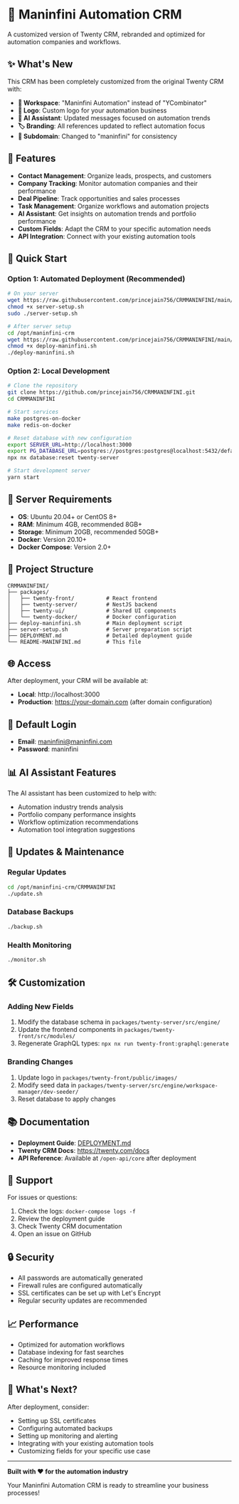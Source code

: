 # 🚀 Maninfini Automation CRM

A customized version of Twenty CRM, rebranded and optimized for automation companies and workflows.

## ✨ What's New

This CRM has been completely customized from the original Twenty CRM with:

- **🏢 Workspace**: "Maninfini Automation" instead of "YCombinator"
- **🎨 Logo**: Custom logo for your automation business
- **🤖 AI Assistant**: Updated messages focused on automation trends
- **🏷️ Branding**: All references updated to reflect automation focus
- **🔗 Subdomain**: Changed to "maninfini" for consistency

## 🎯 Features

- **Contact Management**: Organize leads, prospects, and customers
- **Company Tracking**: Monitor automation companies and their performance
- **Deal Pipeline**: Track opportunities and sales processes
- **Task Management**: Organize workflows and automation projects
- **AI Assistant**: Get insights on automation trends and portfolio performance
- **Custom Fields**: Adapt the CRM to your specific automation needs
- **API Integration**: Connect with your existing automation tools

## 🚀 Quick Start

### Option 1: Automated Deployment (Recommended)

```bash
# On your server
wget https://raw.githubusercontent.com/princejain756/CRMMANINFINI/main/server-setup.sh
chmod +x server-setup.sh
sudo ./server-setup.sh

# After server setup
cd /opt/maninfini-crm
wget https://raw.githubusercontent.com/princejain756/CRMMANINFINI/main/deploy-maninfini.sh
chmod +x deploy-maninfini.sh
./deploy-maninfini.sh
```

### Option 2: Local Development

```bash
# Clone the repository
git clone https://github.com/princejain756/CRMMANINFINI.git
cd CRMMANINFINI

# Start services
make postgres-on-docker
make redis-on-docker

# Reset database with new configuration
export SERVER_URL=http://localhost:3000
export PG_DATABASE_URL=postgres://postgres:postgres@localhost:5432/default
npx nx database:reset twenty-server

# Start development server
yarn start
```

## 🔧 Server Requirements

- **OS**: Ubuntu 20.04+ or CentOS 8+
- **RAM**: Minimum 4GB, recommended 8GB+
- **Storage**: Minimum 20GB, recommended 50GB+
- **Docker**: Version 20.10+
- **Docker Compose**: Version 2.0+

## 📁 Project Structure

```
CRMMANINFINI/
├── packages/
│   ├── twenty-front/          # React frontend
│   ├── twenty-server/         # NestJS backend
│   ├── twenty-ui/             # Shared UI components
│   └── twenty-docker/         # Docker configuration
├── deploy-maninfini.sh        # Main deployment script
├── server-setup.sh            # Server preparation script
├── DEPLOYMENT.md              # Detailed deployment guide
└── README-MANINFINI.md        # This file
```

## 🌐 Access

After deployment, your CRM will be available at:
- **Local**: http://localhost:3000
- **Production**: https://your-domain.com (after domain configuration)

## 🔐 Default Login

- **Email**: maninfini@maninfini.com
- **Password**: maninfini

## 📊 AI Assistant Features

The AI assistant has been customized to help with:
- Automation industry trends analysis
- Portfolio company performance insights
- Workflow optimization recommendations
- Automation tool integration suggestions

## 🔄 Updates & Maintenance

### Regular Updates
```bash
cd /opt/maninfini-crm/CRMMANINFINI
./update.sh
```

### Database Backups
```bash
./backup.sh
```

### Health Monitoring
```bash
./monitor.sh
```

## 🛠️ Customization

### Adding New Fields
1. Modify the database schema in `packages/twenty-server/src/engine/`
2. Update the frontend components in `packages/twenty-front/src/modules/`
3. Regenerate GraphQL types: `npx nx run twenty-front:graphql:generate`

### Branding Changes
1. Update logo in `packages/twenty-front/public/images/`
2. Modify seed data in `packages/twenty-server/src/engine/workspace-manager/dev-seeder/`
3. Reset database to apply changes

## 📚 Documentation

- **Deployment Guide**: [DEPLOYMENT.md](./DEPLOYMENT.md)
- **Twenty CRM Docs**: https://twenty.com/docs
- **API Reference**: Available at `/open-api/core` after deployment

## 🤝 Support

For issues or questions:
1. Check the logs: `docker-compose logs -f`
2. Review the deployment guide
3. Check Twenty CRM documentation
4. Open an issue on GitHub

## 🔒 Security

- All passwords are automatically generated
- Firewall rules are configured automatically
- SSL certificates can be set up with Let's Encrypt
- Regular security updates are recommended

## 📈 Performance

- Optimized for automation workflows
- Database indexing for fast searches
- Caching for improved response times
- Resource monitoring included

## 🎉 What's Next?

After deployment, consider:
- Setting up SSL certificates
- Configuring automated backups
- Setting up monitoring and alerting
- Integrating with your existing automation tools
- Customizing fields for your specific use case

---

**Built with ❤️ for the automation industry**

Your Maninfini Automation CRM is ready to streamline your business processes!
